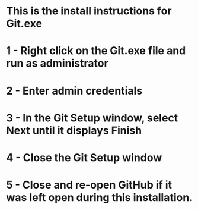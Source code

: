 # This is the install instructions for Git.exe

# 1 - Right click on the Git.exe file and run as administrator

# 2 - Enter admin credentials

# 3 - In the Git Setup window, select Next until it displays Finish

# 4 - Close the Git Setup window

# 5 - Close and re-open GitHub if it was left open during this installation.